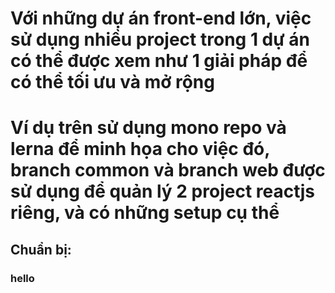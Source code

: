 # Với những dự án front-end lớn, việc sử dụng nhiều project trong 1 dự án có thể được xem như 1 giải pháp để có thể tối ưu và mở rộng
# Ví dụ trên sử dụng mono repo và lerna để minh họa cho việc đó, branch common và branch web được sử dụng để quản lý 2 project reactjs riêng, và có những setup cụ thể
## Chuẩn bị:
### hello

